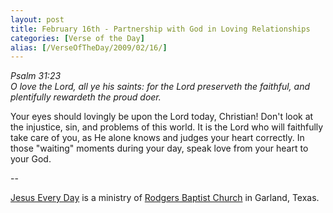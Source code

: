 ```yaml
---
layout: post
title: February 16th - Partnership with God in Loving Relationships
categories: [Verse of the Day]
alias: [/VerseOfTheDay/2009/02/16/]
---
```


_Psalm 31:23  
O love the Lord, all ye his saints: for the Lord preserveth the
faithful, and plentifully rewardeth the proud doer._

Your eyes should lovingly be upon the Lord today, Christian! Don't
look at the injustice, sin, and problems of this world. It is the
Lord who will faithfully take care of you, as He alone knows and
judges your heart correctly. In those "waiting" moments during your
day, speak love from your heart to your God.

 --

<a href=http://jesuseveryday.net>Jesus Every Day</a> is a ministry of <a href=http://rodgersbaptist.net>Rodgers Baptist Church</a> in Garland, Texas.
